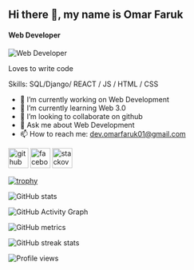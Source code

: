 
## Hi there 👋, my name is Omar Faruk
#### Web Developer
![Web Developer](https://arturssmirnovs.github.io/github-profile-readme-generator/images/banner.png)

Loves to write code

Skills: SQL/Django/ REACT / JS / HTML / CSS

- 🔭 I’m currently working on Web Development 
- 🌱 I’m currently learning Web 3.0
- 👯 I’m looking to collaborate on github  
- 💬 Ask me about Web Development  
- 📫 How to reach me: dev.omarfaruk01@gmail.com  


[<img src='https://cdn.jsdelivr.net/npm/simple-icons@3.0.1/icons/github.svg' alt='github' height='40'>](https://github.com/faruk03)  [<img src='https://cdn.jsdelivr.net/npm/simple-icons@3.0.1/icons/facebook.svg' alt='facebook' height='40'>](https://www.facebook.com/profile.php?id=100080332731112)  [<img src='https://cdn.jsdelivr.net/npm/simple-icons@3.0.1/icons/stackoverflow.svg' alt='stackoverflow' height='40'>](https://stackoverflow.com/users/18890505/md-omar-faruk)  

[![trophy](https://github-profile-trophy.vercel.app/?username=faruk03)](https://github.com/ryo-ma/github-profile-trophy)

![GitHub stats](https://github-readme-stats.vercel.app/api?username=faruk03&show_icons=true)  

![GitHub Activity Graph](https://activity-graph.herokuapp.com/graph?username=faruk03)  

![GitHub metrics](https://metrics.lecoq.io/faruk03)  

![GitHub streak stats](https://github-readme-streak-stats.herokuapp.com/?user=faruk03)  

![Profile views](https://gpvc.arturio.dev/faruk03)  










